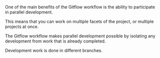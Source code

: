 One of the main benefits of the Gitflow workflow is the ability to participate in parallel development. 

This means that you can work on multiple facets of the project, or multiple projects at once. 

The Gitflow workflow makes parallel development possible by isolating any development from work that is already completed. 

Development work is done in different branches. 

